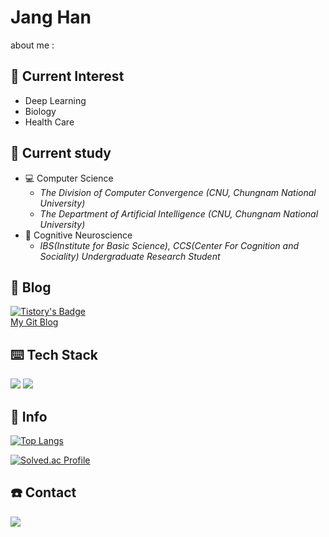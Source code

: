 # <b>Jang Han</b>

about me :
## 💫 Current Interest
- Deep Learning
- Biology
- Health Care
 
## 📝 Current study
* 💻 Computer Science
   * *The Division of Computer Convergence (CNU, Chungnam National University)*
   * *The Department of Artificial Intelligence (CNU, Chungnam National University)*
* 🧠 Cognitive Neuroscience
   * *IBS(Institute for Basic Science), CCS(Center For Cognition and Sociality) Undergraduate Research Student*

## 📖 Blog
[![Tistory's Badge](https://github-readme-tistory-card.vercel.app/api/badge?name=Tous-Les-Jours&theme={vue})](https://janghan-kor.tistory.com)<br>
[My Git Blog](https://janghana.github.io)

## ⌨️ Tech Stack

<img src="https://img.shields.io/badge/Python-3766AB?style=flat-square&logo=Python&logoColor=white"/> <img src="https://img.shields.io/badge/-matlab-red"/>

## 🏃‍ Info
[![Top Langs](https://github-readme-stats.vercel.app/api/top-langs/?username=janghana&layout=compact)](https://github.com/janghana/github-readme-stats)

[![Solved.ac Profile](http://mazassumnida.wtf/api/v2/generate_badge?boj=han001112)](https://solved.ac/han001112/)

## ☎️ Contact
<a href="mailto:janghan001112@gmail.com"><img src="https://img.shields.io/badge/Gmail-D0A9F5?style=flat-square&logo=Gmail&logoColor=white&link=mailto:janghan001112@gmail.com"/></a></p>
